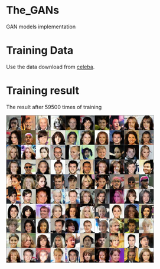 # The_GANs
GAN models implementation

# Training Data
Use the data download from [celeba](http://mmlab.ie.cuhk.edu.hk/projects/CelebA.html).

# Training result
The result after 59500 times of training

<img src="https://github.com/cruzsoma/The_GANs/blob/master/models/DCGAN/generated_images/sample_59950.jpg" width="400" />
